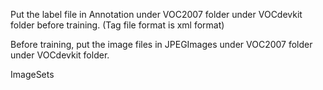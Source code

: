  
Put the label file in Annotation under VOC2007 folder under VOCdevkit folder before training. (Tag file format is xml format)

Before training, put the image files in JPEGImages under VOC2007 folder under VOCdevkit folder.

ImageSets
